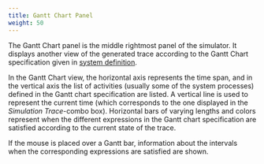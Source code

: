 ```yaml
---
title: Gantt Chart Panel
weight: 50
---
```


The Gantt Chart panel is the middle rightmost panel of the simulator. It displays another view of the generated trace according to the Gantt Chart specification given in [system definition](/language-reference/system-description/system-definition/).

In the Gantt Chart view, the horizontal axis represents the time span, and in the vertical axis the list of activities (usually some of the system processes) defined in the Gantt chart specification are listed. A vertical line is used to represent the current time (which corresponds to the one displayed in the _Simulation Trace_-combo box). Horizontal bars of varying lengths and colors represent when the different expressions in the Gantt chart specification are satisfied according to the current state of the trace.

If the mouse is placed over a Gantt bar, information about the intervals when the corresponding expressions are satisfied are shown.